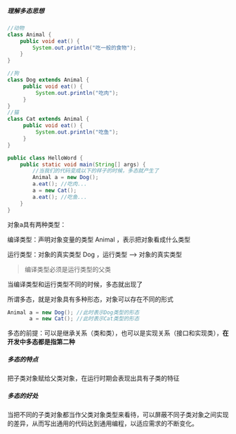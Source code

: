 #####  理解多态思想 

```java
//动物
class Animal {
    public void eat() {
        System.out.println("吃一般的食物");
    }
}

//狗
class Dog extends Animal {
     public void eat() {
         System.out.println("吃肉");
     }
}
//猫
class Cat extends Animal {
     public void eat() {
         System.out.println("吃鱼");
     }
}

public class HelloWord {
    public static void main(String[] args) {
        //当我们的代码变成以下的样子的时候，多态就产生了
        Animal a = new Dog();
        a.eat(); //吃肉...
        a = new Cat();
        a.eat(); //吃鱼...
    }
}
```

对象a具有两种类型：

编译类型：声明对象变量的类型 Animal ，表示把对象看成什么类型

运行类型：对象的真实类型 Dog ，运行类型 --> 对象的真实类型

>  编译类型必须是运行类型的父类

当编译类型和运行类型不同的时候，多态就出现了 

所谓多态，就是对象具有多种形态，对象可以存在不同的形式

```java
Animal a = new Dog(); //此时表示Dog类型的形态
       a = new Cat(); //此时表示Cat类型的形态
```

多态的前提：可以是继承关系（类和类），也可以是实现关系（接口和实现类），**在开发中多态都是指第二种**

##### 多态的特点

把子类对象赋给父类对象，在运行时期会表现出具有子类的特征

##### 多态的好处

当把不同的子类对象都当作父类对象类型来看待，可以屏蔽不同子类对象之间实现的差异，从而写出通用的代码达到通用编程，以适应需求的不断变化。